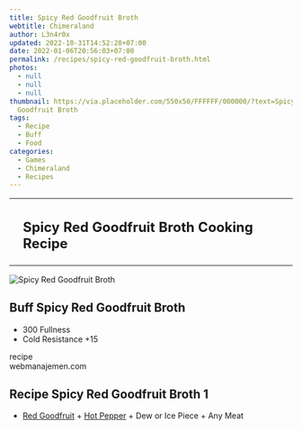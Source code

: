 ```yaml
---
title: Spicy Red Goodfruit Broth
webtitle: Chimeraland
author: L3n4r0x
updated: 2022-10-31T14:52:28+07:00
date: 2022-01-06T20:56:03+07:00
permalink: /recipes/spicy-red-goodfruit-broth.html
photos:
  - null
  - null
  - null
thumbnail: https://via.placeholder.com/550x50/FFFFFF/000000/?text=Spicy Red
  Goodfruit Broth
tags:
  - Recipe
  - Buff
  - Food
categories:
  - Games
  - Chimeraland
  - Recipes
---
```


<section id="bootstrap-wrapper"><link rel="stylesheet" href="https://cdn.statically.io/gh/dimaslanjaka/Web-Manajemen/40ac3225/css/bootstrap-4.5-wrapper.css"/><div class="row mb-2"><div class="col-md-12 mb-2"><table class="table" id="post-info"><tbody><tr><td></td><td><h1 class="fs-5">Spicy Red Goodfruit Broth Cooking Recipe</h1></td></tr></tbody></table></div></div><div class="card mb-2"><div class="row g-0"><div class="col-sm-4 position-relative mb-2"><img src="https://via.placeholder.com/600" class="card-img fit-cover w-100 h-100" alt="Spicy Red Goodfruit Broth" data-fancybox="true"/></div><div class="col-sm-8 mb-2"><div class="card-body"><h2 class="card-title fs-5">Buff Spicy Red Goodfruit Broth</h2><div class="card-text"><ul><li>300 Fullness</li><li>Cold Resistance +15</li></ul></div><span class="badge rounded-pill bg-dark">recipe</span></div><div class="card-footer text-end text-muted">webmanajemen.com</div></div></div></div><div class="row mb-2"><div class="col-12 col-lg-6 recipe-item mb-2"><div class="card"><div class="card-body"><h2 class="card-title fs-5">Recipe Spicy Red Goodfruit Broth 1</h2><div class="card-text"><ul><li><a class="text-decoration-none" href="/chimeraland/materials/red-goodfruit.html">Red Goodfruit</a><span> + </span><a class="text-decoration-none" href="/chimeraland/materials/hot-pepper.html">Hot Pepper</a><span> + </span>Dew or Ice Piece<span> + </span>Any Meat</li></ul></div></div></div></div></div></section>